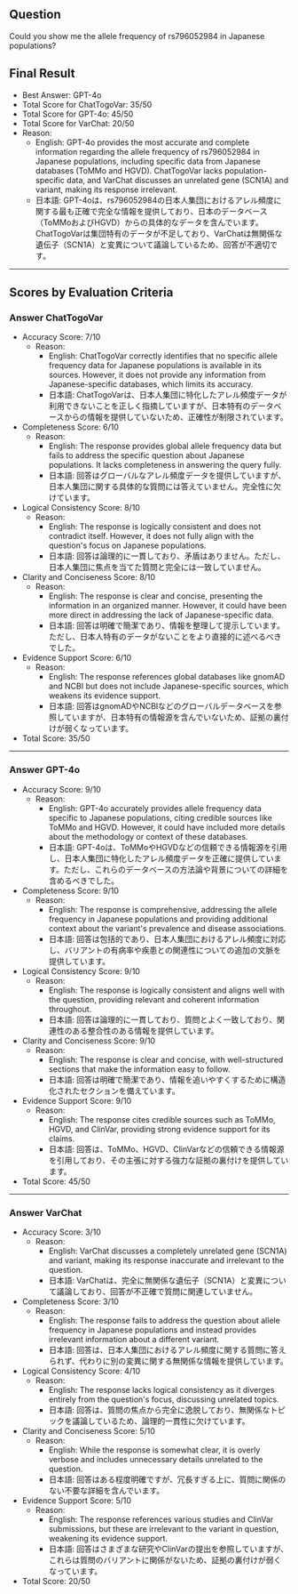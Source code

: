 ## Question

Could you show me the allele frequency of rs796052984 in Japanese populations?

## Final Result

- Best Answer: GPT-4o
- Total Score for ChatTogoVar: 35/50
- Total Score for GPT-4o: 45/50
- Total Score for VarChat: 20/50
- Reason:
  - English: GPT-4o provides the most accurate and complete information regarding the allele frequency of rs796052984 in Japanese populations, including specific data from Japanese databases (ToMMo and HGVD). ChatTogoVar lacks population-specific data, and VarChat discusses an unrelated gene (SCN1A) and variant, making its response irrelevant.
  - 日本語: GPT-4oは、rs796052984の日本人集団におけるアレル頻度に関する最も正確で完全な情報を提供しており、日本のデータベース（ToMMoおよびHGVD）からの具体的なデータを含んでいます。ChatTogoVarは集団特有のデータが不足しており、VarChatは無関係な遺伝子（SCN1A）と変異について議論しているため、回答が不適切です。

---

## Scores by Evaluation Criteria

### Answer ChatTogoVar
- Accuracy Score: 7/10
  - Reason: 
    - English: ChatTogoVar correctly identifies that no specific allele frequency data for Japanese populations is available in its sources. However, it does not provide any information from Japanese-specific databases, which limits its accuracy.
    - 日本語: ChatTogoVarは、日本人集団に特化したアレル頻度データが利用できないことを正しく指摘していますが、日本特有のデータベースからの情報を提供していないため、正確性が制限されています。
- Completeness Score: 6/10
  - Reason: 
    - English: The response provides global allele frequency data but fails to address the specific question about Japanese populations. It lacks completeness in answering the query fully.
    - 日本語: 回答はグローバルなアレル頻度データを提供していますが、日本人集団に関する具体的な質問には答えていません。完全性に欠けています。
- Logical Consistency Score: 8/10
  - Reason: 
    - English: The response is logically consistent and does not contradict itself. However, it does not fully align with the question's focus on Japanese populations.
    - 日本語: 回答は論理的に一貫しており、矛盾はありません。ただし、日本人集団に焦点を当てた質問と完全には一致していません。
- Clarity and Conciseness Score: 8/10
  - Reason: 
    - English: The response is clear and concise, presenting the information in an organized manner. However, it could have been more direct in addressing the lack of Japanese-specific data.
    - 日本語: 回答は明確で簡潔であり、情報を整理して提示しています。ただし、日本人特有のデータがないことをより直接的に述べるべきでした。
- Evidence Support Score: 6/10
  - Reason: 
    - English: The response references global databases like gnomAD and NCBI but does not include Japanese-specific sources, which weakens its evidence support.
    - 日本語: 回答はgnomADやNCBIなどのグローバルデータベースを参照していますが、日本特有の情報源を含んでいないため、証拠の裏付けが弱くなっています。
- Total Score: 35/50

---

### Answer GPT-4o
- Accuracy Score: 9/10
  - Reason: 
    - English: GPT-4o accurately provides allele frequency data specific to Japanese populations, citing credible sources like ToMMo and HGVD. However, it could have included more details about the methodology or context of these databases.
    - 日本語: GPT-4oは、ToMMoやHGVDなどの信頼できる情報源を引用し、日本人集団に特化したアレル頻度データを正確に提供しています。ただし、これらのデータベースの方法論や背景についての詳細を含めるべきでした。
- Completeness Score: 9/10
  - Reason: 
    - English: The response is comprehensive, addressing the allele frequency in Japanese populations and providing additional context about the variant's prevalence and disease associations.
    - 日本語: 回答は包括的であり、日本人集団におけるアレル頻度に対応し、バリアントの有病率や疾患との関連性についての追加の文脈を提供しています。
- Logical Consistency Score: 9/10
  - Reason: 
    - English: The response is logically consistent and aligns well with the question, providing relevant and coherent information throughout.
    - 日本語: 回答は論理的に一貫しており、質問とよく一致しており、関連性のある整合性のある情報を提供しています。
- Clarity and Conciseness Score: 9/10
  - Reason: 
    - English: The response is clear and concise, with well-structured sections that make the information easy to follow.
    - 日本語: 回答は明確で簡潔であり、情報を追いやすくするために構造化されたセクションを備えています。
- Evidence Support Score: 9/10
  - Reason: 
    - English: The response cites credible sources such as ToMMo, HGVD, and ClinVar, providing strong evidence support for its claims.
    - 日本語: 回答は、ToMMo、HGVD、ClinVarなどの信頼できる情報源を引用しており、その主張に対する強力な証拠の裏付けを提供しています。
- Total Score: 45/50

---

### Answer VarChat
- Accuracy Score: 3/10
  - Reason: 
    - English: VarChat discusses a completely unrelated gene (SCN1A) and variant, making its response inaccurate and irrelevant to the question.
    - 日本語: VarChatは、完全に無関係な遺伝子（SCN1A）と変異について議論しており、回答が不正確で質問に関連していません。
- Completeness Score: 3/10
  - Reason: 
    - English: The response fails to address the question about allele frequency in Japanese populations and instead provides irrelevant information about a different variant.
    - 日本語: 回答は、日本人集団におけるアレル頻度に関する質問に答えられず、代わりに別の変異に関する無関係な情報を提供しています。
- Logical Consistency Score: 4/10
  - Reason: 
    - English: The response lacks logical consistency as it diverges entirely from the question's focus, discussing unrelated topics.
    - 日本語: 回答は、質問の焦点から完全に逸脱しており、無関係なトピックを議論しているため、論理的一貫性に欠けています。
- Clarity and Conciseness Score: 5/10
  - Reason: 
    - English: While the response is somewhat clear, it is overly verbose and includes unnecessary details unrelated to the question.
    - 日本語: 回答はある程度明確ですが、冗長すぎる上に、質問に関係のない不要な詳細を含んでいます。
- Evidence Support Score: 5/10
  - Reason: 
    - English: The response references various studies and ClinVar submissions, but these are irrelevant to the variant in question, weakening its evidence support.
    - 日本語: 回答はさまざまな研究やClinVarの提出を参照していますが、これらは質問のバリアントに関係がないため、証拠の裏付けが弱くなっています。
- Total Score: 20/50